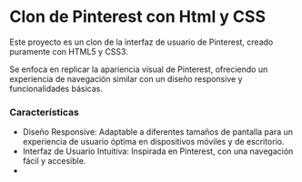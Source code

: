 # Clon de Pinterest con Html y CSS
Este proyecto es un clon de la interfaz de usuario de Pinterest, creado puramente con HTML5 y CSS3. 

Se enfoca en replicar la apariencia visual de Pinterest, ofreciendo un experiencia de navegación similar con un diseño responsive y funcionalidades básicas.

### Características

* Diseño Responsive: Adaptable a diferentes tamaños de pantalla para un experiencia de usuario óptima en dispositivos móviles y de escritorio.
* Interfaz de Usuario Intuitiva: Inspirada en Pinterest, con una navegación fácil y accesible.
* 
